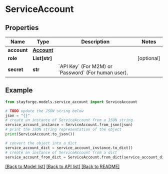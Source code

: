 # ServiceAccount


## Properties

Name | Type | Description | Notes
------------ | ------------- | ------------- | -------------
**account** | [**Account**](Account.md) |  | 
**role** | **List[str]** |  | [optional] 
**secret** | **str** | &#x60;API Key&#x60; (For M2M) or &#x60;Password&#x60; (For human user). | 

## Example

```python
from stayforge.models.service_account import ServiceAccount

# TODO update the JSON string below
json = "{}"
# create an instance of ServiceAccount from a JSON string
service_account_instance = ServiceAccount.from_json(json)
# print the JSON string representation of the object
print(ServiceAccount.to_json())

# convert the object into a dict
service_account_dict = service_account_instance.to_dict()
# create an instance of ServiceAccount from a dict
service_account_from_dict = ServiceAccount.from_dict(service_account_dict)
```
[[Back to Model list]](../README.md#documentation-for-models) [[Back to API list]](../README.md#documentation-for-api-endpoints) [[Back to README]](../README.md)


